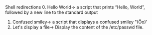 Shell redirections
0. Hello World-> a script that prints “Hello, World”, followed by a new line to the standard output
1. Confused smiley-> a script that displays a confused smiley "(Ôo)'
2. Let's display a file-> Display the content of the /etc/passwd file.
